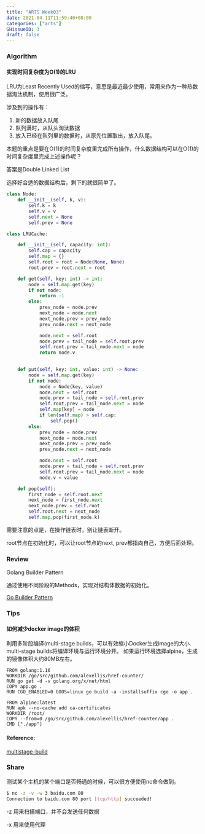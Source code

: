 ```yaml
---
title: "ARTS Week03"
date: 2021-04-11T11:59:40+08:00
categories: ["arts"]
GHissueID: 3
draft: false
---
```


### Algorithm

#### 实现时间复杂度为O(1)的LRU

LRU为Least Recently Used的缩写，意思是最近最少使用，常用来作为一种热数据淘汰机制，使用很广泛。

涉及到的操作有：

1. 新的数据放入队尾
2. 队列满时，从队头淘汰数据
3. 放入已经在队列里的数据时，从原先位置取出，放入队尾。

本题的重点是要在O(1)的时间复杂度里完成所有操作，什么数据结构可以在O(1)的时间复杂度里完成上述操作呢？

答案是Double Linked List

选择好合适的数据结构后，剩下的就很简单了。

```python
class Node:
    def __init__(self, k, v):
        self.k = k
        self.v = v
        self.next = None
        self.prev = None

class LRUCache:

    def __init__(self, capacity: int):
        self.cap = capacity
        self.map = {}
        self.root = root = Node(None, None)
        root.prev = root.next = root

    def get(self, key: int) -> int:
        node = self.map.get(key)
        if not node:
            return -1
        else:
            prev_node = node.prev
            next_node = node.next
            next_node.prev = prev_node
            prev_node.next = next_node

            node.next = self.root
            node.prev = tail_node = self.root.prev
            self.root.prev = tail_node.next = node
            return node.v
        

    def put(self, key: int, value: int) -> None:
        node = self.map.get(key)
        if not node:
            node = Node(key, value)
            node.next = self.root
            node.prev = tail_node = self.root.prev
            self.root.prev = tail_node.next = node
            self.map[key] = node
            if len(self.map) > self.cap:
                self.pop()
        else:
            prev_node = node.prev
            next_node = node.next
            next_node.prev = prev_node
            prev_node.next = next_node

            node.next = self.root
            node.prev = tail_node = self.root.prev
            self.root.prev = tail_node.next = node
            node.v = value

    def pop(self):
        first_node = self.root.next
        next_node = first_node.next
        next_node.prev = self.root
        self.root.next = next_node
        self.map.pop(first_node.k)

```

需要注意的点是，在操作链表时，别让链表断开。

root节点在初始化时，可以让root节点的next, prev都指向自己，方便后面处理。

### Review

Golang Builder Pattern

通过使用不同阶段的Methods，实现对结构体数据的初始化。

[Go Builder Pattern](https://devcharmander.medium.com/design-patterns-in-golang-the-builder-dac468a71194)


### Tips

#### 如何减少docker image的体积
利用多阶段编译(multi-stage builds，可以有效缩小Docker生成image的大小.
multi-stage builds将编译环境与运行环境分开。
如果运行环境选择alpine，生成的镜像体积大约80MB左右。

```dockefile
FROM golang:1.16
WORKDIR /go/src/github.com/alexellis/href-counter/
RUN go get -d -v golang.org/x/net/html  
COPY app.go .
RUN CGO_ENABLED=0 GOOS=linux go build -a -installsuffix cgo -o app .

FROM alpine:latest  
RUN apk --no-cache add ca-certificates
WORKDIR /root/
COPY --from=0 /go/src/github.com/alexellis/href-counter/app .
CMD ["./app"]  
```
#### Reference:
[multistage-build](https://docs.docker.com/develop/develop-images/multistage-build/)

### Share

测试某个主机的某个端口是否畅通的时候，可以很方便使用nc命令做到。
```bash
$ nc -z -v -w 3 baidu.com 80
Connection to baidu.com 80 port [tcp/http] succeeded!
```
-z 用来扫描端口，并不会发送任何数据

-x 用来使用代理
